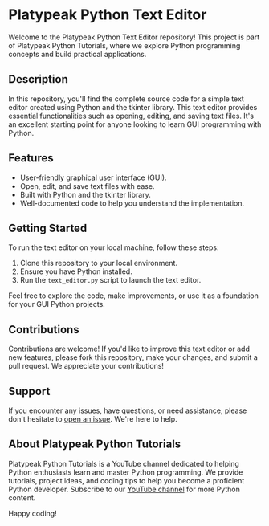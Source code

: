 # Platypeak Python Text Editor

Welcome to the Platypeak Python Text Editor repository! This project is part of Platypeak Python Tutorials, where we explore Python programming concepts and build practical applications.

## Description

In this repository, you'll find the complete source code for a simple text editor created using Python and the tkinter library. This text editor provides essential functionalities such as opening, editing, and saving text files. It's an excellent starting point for anyone looking to learn GUI programming with Python.

## Features

- User-friendly graphical user interface (GUI).
- Open, edit, and save text files with ease.
- Built with Python and the tkinter library.
- Well-documented code to help you understand the implementation.

## Getting Started

To run the text editor on your local machine, follow these steps:

1. Clone this repository to your local environment.
2. Ensure you have Python installed.
3. Run the `text_editor.py` script to launch the text editor.

Feel free to explore the code, make improvements, or use it as a foundation for your GUI Python projects.

## Contributions

Contributions are welcome! If you'd like to improve this text editor or add new features, please fork this repository, make your changes, and submit a pull request. We appreciate your contributions!

## Support

If you encounter any issues, have questions, or need assistance, please don't hesitate to [open an issue](https://github.com/Platypeak/SimpleTextEditor/issues). We're here to help.

## About Platypeak Python Tutorials

Platypeak Python Tutorials is a YouTube channel dedicated to helping Python enthusiasts learn and master Python programming. We provide tutorials, project ideas, and coding tips to help you become a proficient Python developer. Subscribe to our [YouTube channel](https://www.youtube.com/channel/UCCJ1np4Vcy_X19XrHveJImA) for more Python content.

Happy coding!
